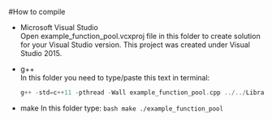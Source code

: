 #How to compile    
- Microsoft Visual Studio    
Open example_function_pool.vcxproj file in this folder to create solution for your Visual Studio version. This project was created under Visual Studio 2015.

- g++    
In this folder you need to type/paste this text in terminal:    
	```cpp
	g++ -std=c++11 -pthread -Wall example_function_pool.cpp ../../Library/image_function.cpp ../../Library/thread_pool.cpp ../../Library/function_pool.cpp -o application
	```
- make
In this folder type:
        ```bash
        make
        ./example_function_pool
        ```
